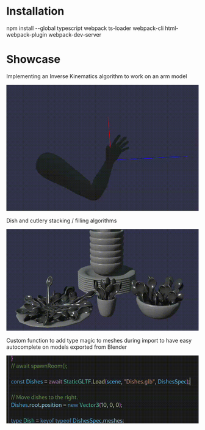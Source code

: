 # Installation

npm install --global typescript webpack ts-loader webpack-cli html-webpack-plugin webpack-dev-server

# Showcase

Implementing an Inverse Kinematics algorithm to work on an arm model

![IK arm model](IkArmModel.gif)
 
Dish and cutlery stacking / filling algorithms

![Dish Stacking Algorithms](DishStackingAlgorithms.gif)
 
Custom function to add type magic to meshes during import to have easy autocomplete on models exported from Blender

![Advanced typing magic](AdvancedTypingMagic.gif)
 